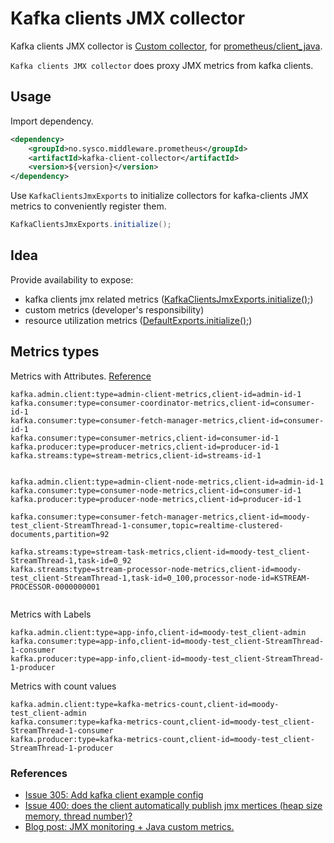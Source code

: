 # Kafka clients JMX collector
Kafka clients JMX collector is [Custom collector](https://github.com/prometheus/client_java#custom-collectors), for [prometheus/client_java](https://github.com/prometheus/client_java#custom-collectors).

`Kafka clients JMX collector` does proxy JMX metrics from kafka clients.

## Usage
Import dependency.
```xml
<dependency>
    <groupId>no.sysco.middleware.prometheus</groupId>
    <artifactId>kafka-client-collector</artifactId>
    <version>${version}</version>
</dependency>
```

Use `KafkaClientsJmxExports` to initialize collectors for kafka-clients JMX metrics to conveniently register them.
```java
KafkaClientsJmxExports.initialize();
```

## Idea
Provide availability to expose:
- kafka clients jmx related metrics ([KafkaClientsJmxExports.initialize();](./src/main/java/no/sysco/middleware/prometheus/kafka/KafkaClientsJmxExports.java))
- custom metrics (developer's responsibility)
- resource utilization metrics ([DefaultExports.initialize();](https://github.com/prometheus/client_java/blob/master/simpleclient_hotspot/src/main/java/io/prometheus/client/hotspot/DefaultExports.java))
## Metrics types
Metrics with Attributes. [Reference](https://github.com/prometheus/jmx_exporter/pull/305/commits/92a6eb106e84cd441ba9b6123132395738d6acd6)
```
kafka.admin.client:type=admin-client-metrics,client-id=admin-id-1
kafka.consumer:type=consumer-coordinator-metrics,client-id=consumer-id-1
kafka.consumer:type=consumer-fetch-manager-metrics,client-id=consumer-id-1
kafka.consumer:type=consumer-metrics,client-id=consumer-id-1
kafka.producer:type=producer-metrics,client-id=producer-id-1
kafka.streams:type=stream-metrics,client-id=streams-id-1


kafka.admin.client:type=admin-client-node-metrics,client-id=admin-id-1
kafka.consumer:type=consumer-node-metrics,client-id=consumer-id-1
kafka.producer:type=producer-node-metrics,client-id=producer-id-1

kafka.consumer:type=consumer-fetch-manager-metrics,client-id=moody-test_client-StreamThread-1-consumer,topic=realtime-clustered-documents,partition=92

kafka.streams:type=stream-task-metrics,client-id=moody-test_client-StreamThread-1,task-id=0_92
kafka.streams:type=stream-processor-node-metrics,client-id=moody-test_client-StreamThread-1,task-id=0_100,processor-node-id=KSTREAM-PROCESSOR-0000000001


```

Metrics with Labels
```
kafka.admin.client:type=app-info,client-id=moody-test_client-admin
kafka.consumer:type=app-info,client-id=moody-test_client-StreamThread-1-consumer
kafka.producer:type=app-info,client-id=moody-test_client-StreamThread-1-producer
```

Metrics with count values
```
kafka.admin.client:type=kafka-metrics-count,client-id=moody-test_client-admin
kafka.consumer:type=kafka-metrics-count,client-id=moody-test_client-StreamThread-1-consumer
kafka.producer:type=kafka-metrics-count,client-id=moody-test_client-StreamThread-1-producer
```
### References
- [Issue 305: Add kafka client example config](https://github.com/prometheus/jmx_exporter/pull/305#issuecomment-412851484)
- [Issue 400: does the client automatically publish jmx mertices (heap size memory, thread number)?](https://github.com/prometheus/client_java/issues/400)
- [Blog post: JMX monitoring + Java custom metrics.](https://sysdig.com/blog/jmx-monitoring-custom-metrics/)
